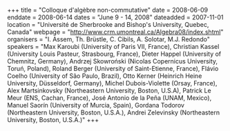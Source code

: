 +++
title = "Colloque d'algèbre non-commutative"
date = 2008-06-09
enddate = 2008-06-14
dates = "June 9 - 14, 2008"
dateadded = 2007-11-01
location = "Université de Sherbrooke and Bishop's University, Quebec, Canada"
webpage = "http://www.crm.umontreal.ca/Algebra08/index.shtml"
organisers = "I. Assem, Th. Brüstle, C. Cibils, A. Solotar, M.J. Redondo"
speakers = "Max Karoubi (University of Paris VII, France), Christian Kassel (University Louis Pasteur, Strasbourg, France), Dieter Happel (University of Chemnitz, Germany), Andrzej Skowroński (Nicolas Copernicus University, Toruń, Poland), Roland Berger (University of Saint-Etienne, France), Flávio Coelho (University of São Paulo, Brazil), Otto Kerner (Heinrich Heine University, Düsseldorf, Germany), Michel Dubois-Violette (Orsay, France), Alex Martsinkovsky (Northeastern University, Boston, U.S.A), Patrick Le Meur (ENS, Cachan, France), José Antonio de la Peña (UNAM, Mexico), Manuel Saorín (University of Murcia, Spain), Gordana Todorov (Northeastern University, Boston, U.S.A.), Andrei Zelevinsky (Northeastern University, Boston, U.S.A.)"
+++
